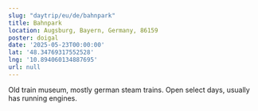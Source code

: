 ```yaml
---
slug: "daytrip/eu/de/bahnpark"
title: Bahnpark
location: Augsburg, Bayern, Germany, 86159
poster: doigal
date: '2025-05-23T00:00:00'
lat: '48.34769317552528'
lng: '10.894060134887695'
url: null
---
```


Old train museum, mostly german steam trains. Open select days, usually has running engines.
